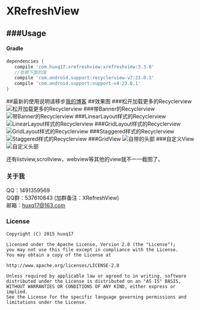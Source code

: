 ﻿# XRefreshView

###Usage
----

#### Gradle

```groovy
dependencies {
   compile 'com.huxq17.xrefreshview:xrefreshview:3.3.0'
   //依赖下面的库
   compile 'com.android.support:recyclerview-v7:23.0.1'
   compile 'com.android.support:support-v4:23.0.1'
}
```

##最新的使用说明请移步[我的博客](http://blog.csdn.net/footballclub/article/details/46982115 "description")
##效果图
###松开加载更多的Recyclerview
![松开加载更多的Recyclerview](gif/xrefresh_releasetoloadmore.gif)
###带Banner的Recyclerview
![带Banner的Recyclerview](gif/xrefresh_banner.gif)
###LinearLayout样式的Recyclerview
![LinearLayout样式的Recyclerview](gif/xrefresh_linearlayout.gif)
###GridLayout样式的Recyclerview
![GridLayout样式的Recyclerview](gif/xrefresh_gridlayout.gif)
###Staggered样式的Recyclerview
![Staggered样式的Recyclerview](gif/xrefresh_staggeredlayout.gif)
###GridView
![自带的头部](gif/xrefresh_gridview.gif)
###自定义View
![自定义头部](gif/xrefresh_customview.gif)

还有listview,scrollview，webview等其他的view就不一一截图了。

### 关于我
QQ：1491359569  
QQ群：537610843 (加群备注：XRefreshView)  
邮箱：huxq17@163.com

### License

    Copyright (C) 2015 huxq17

    Licensed under the Apache License, Version 2.0 (the "License");
    you may not use this file except in compliance with the License.
    You may obtain a copy of the License at

    http://www.apache.org/licenses/LICENSE-2.0

    Unless required by applicable law or agreed to in writing, software
    distributed under the License is distributed on an "AS IS" BASIS,
    WITHOUT WARRANTIES OR CONDITIONS OF ANY KIND, either express or implied.
    See the License for the specific language governing permissions and
    limitations under the License.

